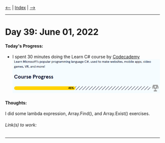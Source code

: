 [<--](../Days/Day38.md) | [Index](../README.md) | [-->](../Days/Day40.md)
____
# Day 39: June 01, 2022
#### Today's Progress:
- I spent 30 minutes doing the Learn C# course by [Codecademy](https://www.codecademy.com/learn/learn-c-sharp)<br>
![CsharpProgress45.png](../Attachments-DOC/CsharpProgress45.png)

#### Thoughts:
I did some lambda expression, Array.Find(), and Array.Exist() exercises.

###### Link(s) to work:

___
